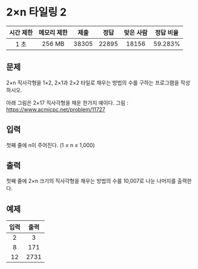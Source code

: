 # 2×n 타일링 2
| 시간 제한 | 메모리 제한 | 제출 | 정답 | 맞은 사람 | 정답 비율 |
| :---: | :-----: | :-----: | :-----: | :-----: | :-------: |
| 1 초 | 256 MB | 38305 | 22895 | 18156 | 59.283% |

## 문제
2×n 직사각형을 1×2, 2×1과 2×2 타일로 채우는 방법의 수를 구하는 프로그램을 작성하시오.

아래 그림은 2×17 직사각형을 채운 한가지 예이다.
그림 : https://www.acmicpc.net/problem/11727

## 입력
첫째 줄에 n이 주어진다. (1 ≤ n ≤ 1,000)

## 출력
첫째 줄에 2×n 크기의 직사각형을 채우는 방법의 수를 10,007로 나눈 나머지를 출력한다.

## 예제
| 입력 | 출력 |
| :---: | :-----: |
| 2 | 3 |
| 8 | 171 |
| 12 | 2731 |